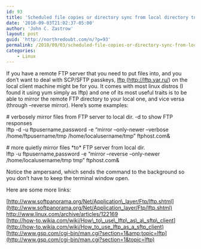 ```yaml
---
id: 93
title: 'Scheduled file copies or directory sync from local directory to FTP server'
date: '2010-09-03T21:02:37-05:00'
author: 'John C. Zastrow'
layout: post
guid: 'http://northredoubt.com/n/?p=93'
permalink: /2010/09/03/scheduled-file-copies-or-directory-sync-from-local-directory-to-ftp-server/
categories:
    - Linux
---
```


If you have a remote FTP server that you need to put files into, and you don’t want to deal with SCP/SFTP passkeys, [lftp ](http://lftp.yar.ru/)(http://lftp.yar.ru/) on the local client machine might be for you. It comes with most linux distros (I found it using yum simply as lftp) and one of its most useful traits is to be able to mirror the remote FTP directory to your local one, and vice versa (through –reverse mirror). Here’s some examples:

\# verbosely mirror files from FTP server to local dir. -d to show FTP responses  
lftp -d -u ftpusername,password -e “mirror –only-newer –verbose /home/ftpusername/tmp /home/localusername/tmp” ftphost.com&amp;

\# more quietly mirror files \*to\* FTP server from local dir.  
lftp -u ftpusername,password -e “mirror –reverse –only-newer /home/localusername/tmp tmp” ftphost.com&amp;

Notice the ampersand, which sends the command to the background so you don’t have to keep the terminal window open.

Here are some more links:

[http://www.softpanorama.org/Net/Application\_layer/Ftp/lftp.shtml](http://www.softpanorama.org/Net/Application_layer/Ftp/lftp.shtml)  
<http://www.linux.com/archive/articles/122169>  
[http://how-to.wikia.com/wiki/How\_to\_use\_lftp\_as\_a\_sftp\_client](http://how-to.wikia.com/wiki/How_to_use_lftp_as_a_sftp_client)  
[http://www.gsp.com/cgi-bin/man.cgi?section=1&amp;topic=lftp](http://www.gsp.com/cgi-bin/man.cgi?section=1&topic=lftp)